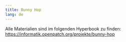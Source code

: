 ```yaml
---
title: Bunny Hop
lang: de
---
```


Alle Materialien sind im folgenden Hyperbook zu finden: https://informatik.openpatch.org/projekte/bunny-hop
